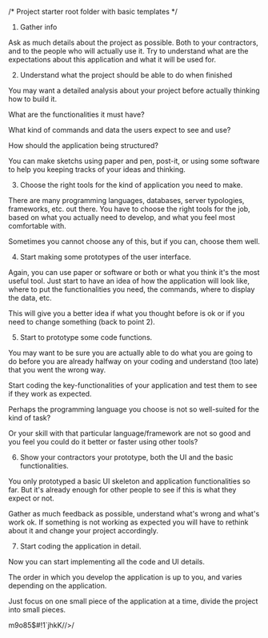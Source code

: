 /*
Project starter root folder with basic templates
*/

1) Gather info

Ask as much details about the project as possible. Both to your contractors, and to the people who will actually use it. Try to understand what are the expectations about this application and what it will be used for.

2) Understand what the project should be able to do when finished

You may want a detailed analysis about your project before actually thinking how to build it.

What are the functionalities it must have?

What kind of commands and data the users expect to see and use?

How should the application being structured?

You can make sketchs using paper and pen, post-it, or using some software to help you keeping tracks of your ideas and thinking.

3) Choose the right tools for the kind of application you need to make.

There are many programming languages, databases, server typologies, frameworks, etc. out there. You have to choose the right tools for the job, based on what you actually need to develop, and what you feel most comfortable with.

Sometimes you cannot choose any of this, but if you can, choose them well.

4) Start making some prototypes of the user interface.

Again, you can use paper or software or both or what you think it's the most useful tool. Just start to have an idea of how the application will look like, where to put the functionalities you need, the commands, where to display the data, etc.

This will give you a better idea if what you thought before is ok or if you need to change something (back to point 2).

5) Start to prototype some code functions.

You may want to be sure you are actually able to do what you are going to do before you are already halfway on your coding and understand (too late) that you went the wrong way.

Start coding the key-functionalities of your application and test them to see if they work as expected.

Perhaps the programming language you choose is not so well-suited for the kind of task?

Or your skill with that particular language/framework are not so good and you feel you could do it better or faster using other tools?

6) Show your contractors your prototype, both the UI and the basic functionalities.

You only prototyped a basic UI skeleton and application functionalities so far. But it's already enough for other people to see if this is what they expect or not.

Gather as much feedback as possible, understand what's wrong and what's work ok. If something is not working as expected you will have to rethink about it and change your project accordingly.

7) Start coding the application in detail.

Now you can start implementing all the code and UI details.

The order in which you develop the application is up to you, and varies depending on the application.

Just focus on one small piece of the application at a time, divide the project into small pieces.

m9o85$#!1`jhkK//>/
